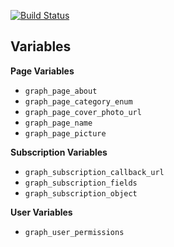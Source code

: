 [![Build Status](https://travis-ci.com/mako-ai/ansible-role-facebook-messenger.svg?branch=master)](https://travis-ci.com/mako-ai/ansible-role-facebook-messenger)

## Variables

**Page Variables**

- `graph_page_about`
- `graph_page_category_enum`
- `graph_page_cover_photo_url`
- `graph_page_name`
- `graph_page_picture`

**Subscription Variables**

- `graph_subscription_callback_url`
- `graph_subscription_fields`
- `graph_subscription_object`

**User Variables**

- `graph_user_permissions`
